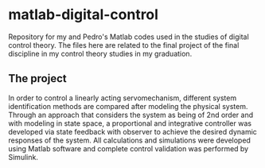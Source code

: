 # matlab-digital-control
Repository for my and Pedro's Matlab codes used in the studies of digital control theory. The files here are related to the final project of the final discipline in my control theory studies in my graduation.

<h2>The project</h2>

In order to control a linearly acting servomechanism, different system identification methods are compared after modeling the physical system. Through an approach that considers the system as being of 2nd order and with modeling in state space, a proportional and integrative controller was developed via state feedback with observer to achieve the desired dynamic responses of the system. All calculations and simulations were developed using Matlab software and complete control validation was performed by Simulink.
